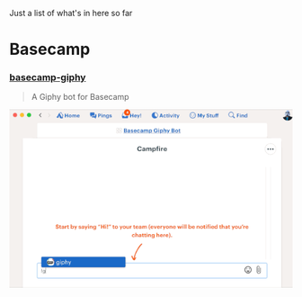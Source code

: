 Just a list of what's in here so far

# Basecamp

### [basecamp-giphy](https://github.com/some-bots/basecamp-giphy)

> A Giphy bot for Basecamp

![basecamp-giphy](https://github.com/some-bots/directory/raw/master/assets/basecamp-giphy.gif)

